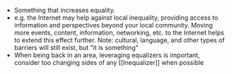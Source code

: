 - Something that increases equality.
- e.g. the Internet may help against local inequality, providing access to information and perspectives beyond your local community. Moving more events, content, information, networking, etc. to the Internet helps to extend this effect further. Note: cultural, language, and other types of barriers will still exist, but "it is something"
- When being back in an area, leveraging equalizers is important, consider too changing sides of any [[Inequalizer]] when possible